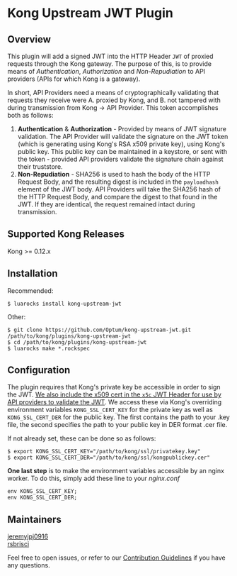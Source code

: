 # Kong Upstream JWT Plugin
## Overview
This plugin will add a signed JWT into the HTTP Header `JWT` of proxied requests through the Kong gateway. The purpose of this, is to provide means of _Authentication_, _Authorization_ and _Non-Repudiation_ to API providers (APIs for which Kong is a gateway).

In short, API Providers need a means of cryptographically validating that requests they receive were A. proxied by Kong, and B. not tampered with during transmission from Kong -> API Provider. This token accomplishes both as follows:
1. **Authentication** & **Authorization** - Provided by means of JWT signature validation. The API Provider will validate the signature on the JWT token (which is generating using Kong's RSA x509 private key), using Kong's public key. This public key can be maintained in a keystore, or sent with the token - provided API providers validate the signature chain against their truststore.
2. **Non-Repudiation** - SHA256 is used to hash the body of the HTTP Request Body, and the resulting digest is included in the `payloadhash` element of the JWT body. API Providers will take the SHA256 hash of the HTTP Request Body, and compare the digest to that found in the JWT. If they are identical, the request remained intact during transmission.

## Supported Kong Releases
Kong >= 0.12.x 

## Installation
Recommended:
```
$ luarocks install kong-upstream-jwt
```
Other:
```
$ git clone https://github.com/Optum/kong-upstream-jwt.git /path/to/kong/plugins/kong-upstream-jwt
$ cd /path/to/kong/plugins/kong-upstream-jwt
$ luarocks make *.rockspec
```

## Configuration
The plugin requires that Kong's private key be accessible in order to sign the JWT. [We also include the x509 cert in the `x5c` JWT Header for use by API providers to validate the JWT](https://tools.ietf.org/html/rfc7515#section-4.1.6). We access these via Kong's overriding environment variables `KONG_SSL_CERT_KEY` for the private key as well as `KONG_SSL_CERT_DER` for the public key. The first contains the path to your .key file, the second specifies the path to your public key in DER format .cer file.

If not already set, these can be done so as follows:
```
$ export KONG_SSL_CERT_KEY="/path/to/kong/ssl/privatekey.key"
$ export KONG_SSL_CERT_DER="/path/to/kong/ssl/kongpublickey.cer"
```

**One last step** is to make the environment variables accessible by an nginx worker. To do this, simply add these line to your _nginx.conf_
```
env KONG_SSL_CERT_KEY;
env KONG_SSL_CERT_DER;
```

## Maintainers
[jeremyjpj0916](https://github.com/jeremyjpj0916)  
[rsbrisci](https://github.com/rsbrisci)  

Feel free to open issues, or refer to our [Contribution Guidelines](https://github.com/Optum/kong-upstream-jwt/blob/master/CONTRIBUTING.md) if you have any questions.
